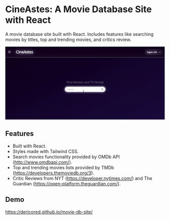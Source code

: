 # CineAstes: A Movie Database Site with React

A movie database site built with React. Includes features like searching movies by titles, top and trending movies, and critics review.

<img src="./docs/cineaste-demo.gif">

## Features

- Built with React.
- Styles made with Tailwind CSS.
- Search movies functionality provided by OMDb API (http://www.omdbapi.com/).
- Top and trending movies lists provided by TMDb (https://developers.themoviedb.org/3).
- Critic Reviews from NYT (https://developer.nytimes.com/) and The Guardian (https://open-platform.theguardian.com/).

## Demo

https://dericored.github.io/movie-db-site/
